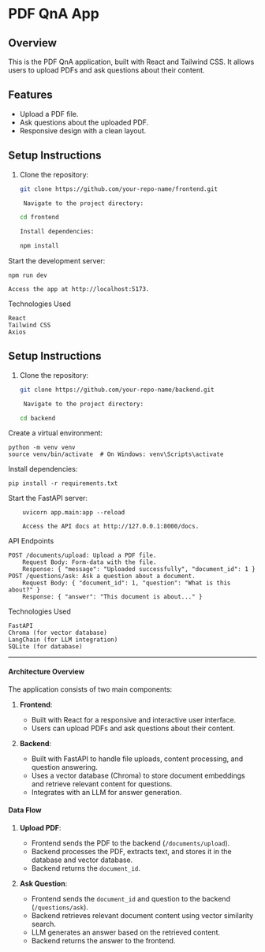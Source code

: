 # PDF QnA App

## Overview
This is the PDF QnA application, built with React and Tailwind CSS. It allows users to upload PDFs and ask questions about their content.

## Features
- Upload a PDF file.
- Ask questions about the uploaded PDF.
- Responsive design with a clean layout.

## Setup Instructions
1. Clone the repository:
   ```bash
   git clone https://github.com/your-repo-name/frontend.git

    Navigate to the project directory:

   cd frontend

   Install dependencies:

   npm install

Start the development server:

    npm run dev

    Access the app at http://localhost:5173.


Technologies Used

    React
    Tailwind CSS
    Axios

## Setup Instructions
1. Clone the repository:
   ```bash
   git clone https://github.com/your-repo-name/backend.git

    Navigate to the project directory:

   cd backend

Create a virtual environment:
   ```
   python -m venv venv
   source venv/bin/activate  # On Windows: venv\Scripts\activate
   ```
Install dependencies:
```
pip install -r requirements.txt
```
Start the FastAPI server:
```
    uvicorn app.main:app --reload

    Access the API docs at http://127.0.0.1:8000/docs.
```

API Endpoints

    POST /documents/upload: Upload a PDF file.
        Request Body: Form-data with the file.
        Response: { "message": "Uploaded successfully", "document_id": 1 }
    POST /questions/ask: Ask a question about a document.
        Request Body: { "document_id": 1, "question": "What is this about?" }
        Response: { "answer": "This document is about..." }

Technologies Used

    FastAPI
    Chroma (for vector database)
    LangChain (for LLM integration)
    SQLite (for database)


---

#### **Architecture Overview**
The application consists of two main components:
1. **Frontend**:
   - Built with React for a responsive and interactive user interface.
   - Users can upload PDFs and ask questions about their content.

2. **Backend**:
   - Built with FastAPI to handle file uploads, content processing, and question answering.
   - Uses a vector database (Chroma) to store document embeddings and retrieve relevant content for questions.
   - Integrates with an LLM for answer generation.

#### **Data Flow**
1. **Upload PDF**:
   - Frontend sends the PDF to the backend (`/documents/upload`).
   - Backend processes the PDF, extracts text, and stores it in the database and vector database.
   - Backend returns the `document_id`.

2. **Ask Question**:
   - Frontend sends the `document_id` and question to the backend (`/questions/ask`).
   - Backend retrieves relevant document content using vector similarity search.
   - LLM generates an answer based on the retrieved content.
   - Backend returns the answer to the frontend.
